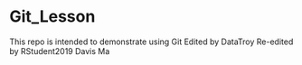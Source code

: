 # Git_Lesson
This repo is intended to demonstrate using Git
Edited by DataTroy
Re-edited by RStudent2019
Davis Ma